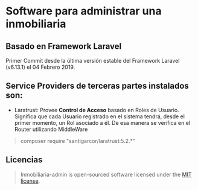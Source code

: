# Software para administrar una inmobiliaria

## Basado en Framework Laravel
Primer Commit desde la última versión estable del Framework Laravel (v6.13.1) el 04 Febrero 2019. 

## Service Providers de terceras partes instalados son:
- Laratrust: Provee <strong>Control de Acceso</strong> basado en Roles de Usuario. Significa que cada Usuario registrado en el sistema tendrá, desde el primer momento, un Rol asociado a él. De esa manera se verifica en el Router utilizando MiddleWare 
> composer require "santigarcor/laratrust:5.2.*"

## Licencias

> Inmobiliaria-admin is open-sourced software licensed under the [MIT license](https://opensource.org/licenses/MIT).
